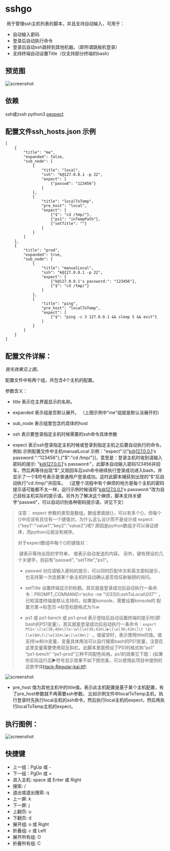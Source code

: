 sshgo
=====

​	用于管理ssh主机列表的脚本，并且支持自动输入，可用于：

- 自动输入密码
- 登录后自动执行命令
- 登录后自动ssh跳转到其他机器。（即所谓跳板机登录）
- 支持终端自动设置Title（仅支持部分终端的bash）

## 预览图
![screenshot](https://raw.github.com/mokyle/sshgo/master/screenshot.png)

## 依赖

ssh或zssh python3 [pexpect](https://pexpect.readthedocs.io/en/latest/install.html) 

## 配置文件ssh_hosts.json 示例

    [
        {
            "title": "me",
            "expanded": false,
            "sub_node": [
                {
                    "title": "local",
                    "ssh": "k@127.0.0.1 -p 22",
                    "expect": [
                        {"passwd": "123456"}
                    ]
                },
                {
                    "title": "localToTemp",
                    "pre_host": "local",
                    "expect": [
                        {"$": "cd /tmp/"},
                        {"ps1": "inTempPath"},
                        {"setTitle": ""}
                    ]
                }
            ]
        },
        {
            "title": "prod",
            "expanded": true,
            "sub_node": [
                {
                    "title": "manualLocal",
                    "ssh": "k@127.0.0.1 -p 22",
                    "expect": [
                        {"k@127.0.0.1's password:": "123456"},
                        {"$": "cd /tmp/"}
                    ]
                },
                {
                    "title": "ping",
                    "pre_host": "localToTemp",
                    "expect": [
                        {"$": "ping -c 3 127.0.0.1 && sleep 5 && exit"}
                    ]
                }
            ]
        }
    ]

## 配置文件详解：

*首先效果见上图。*

配置文件中有两个组，共包含4个主机的配置。

参数含义：

- title				表示在主界面显示的名称。
- expanded 	表示组是否默认展开。 （上图示例中"me"组就是默认没展开的）

- sub_node     表示组里包含的具体的host
- ssh               表示要登录指定主机时候需要的ssh命令具体参数
- expect          表示ssh登录指定主机时候或登录到指定主机之后要自动执行的命令。例如 示例配置文件中主机manualLocal 示例："expect":[{"k@127.0.0.1's password:":"123456"},{"$":"cd /tmp/"}]，意思是：登录主机时收到请输入密码的提示: "k@127.0.0.1's password:"，此脚本自动输入密码123456并回车，然后再等待出现"$",又刚回车后ssh命令继续执行登录成功进入bash，并显示了一个$符号表示是普通用户登录成功。这时此脚本捕获到出现的"$"后自动执行"cd /tmp/"并回车。 （这整个流程中有个麻烦的地方是每个主机的密码提示语可能都不太一样，运行示例时候请将"k@127.0.0.1's password:"改为自己目标主机实际的提示语。另外为了解决这个麻烦，脚本支持关键字"passwd"，可以自动识别各种密码提示语，详见下文）

>  注意： expect 参数的类型是数组，数组里面放{}，可以有多个{}，但每个{}中应该有且仅有一个键值对。为什么这么设计而不是设计成 expect:{"key1":"value1","key2":"value2"}呢? 原因是python数组才可以保证顺序，而python元祖没有顺序。
>
> 对于expect数组中每个{}的键值对：
>
> ​     键表示等待出现的字符串， 值表示自动发送的内容。 另外，键有预设的几个关键字，目前有"passwd", "setTitle","ps1"。
>
> - passwd	对应请输入密码的提示，可以同时匹配中文和英文密码提示，也支持第一次连接某个新主机时自动确认是否信任新秘钥的询问。
> - setTitle     设置终端显示的标题。其实就是登录成功后自动执行一条命令：PROMPT_COMMAND='echo -ne "\033]0;sshToLocal\007"' 。已知深度终端是默认支持的，如果是konsole，需要设置konsole的 配置方案->标签页->标签标题格式为%w
>
> - ps1  或 ps1-bench 或 ps1-prod         表示登陆后自动设置终端的提示符(即bash的PS1变量）。其实就是登录成功后自动执行一条命令：`export PS1='\[\e[30;46m\]lo:\w\[\e[36;42m\]▶\[\e[30;42m\]\t \$\[\e[0m\]\[\e[32m\]▶\[\e[0m\]'` 。值留空时，表示使用title的值。值支持\\w和\\h变量，变量具体用法可以自行搜索bash的PS1变量，注意在这里变量需要使用双反斜杠。此脚本里面预设了PS1的格式和“ps1” “ps1-bench” “ps1-prod”三种不同配色风格。ps1的效果见下图：(如果你实际运行后▶符号显示效果不如下图完美，可以使用此项目中提供的这款字体[Hack-Regular-kai.ttf](https://github.com/mokyle/sshgo/blob/master/Hack-Regular-kai.ttf))

![screenshot](https://raw.github.com/mokyle/sshgo/master/PS1.png)

- pre_host       值为其他主机中的title值。表示此主机配置是基于某个主机配置，有了pre_host参数就不再需要ssh参数。 比如示例文件中localToTemp主机，执行登录时先执行local主机的ssh命令，然后执行local主机的expect，然后再执行localToTemp主机的expect。

## 执行图例：

![screenshot](https://raw.github.com/mokyle/sshgo/master/sshgo-example.png)

## 快捷键

* 上一组：PgUp 或 -
* 下一组：PgDn 或 =
* 进入主机: space 或 Enter 或 Right
* 搜索: /
* 退出或退出搜索: q
* 上一屏: k
* 下一屏: j
* 上翻页: u
* 下翻页: d
* 展开组: o 或 Right
* 折叠组: c 或 Left
* 展开所有组: O
* 折叠所有组: C
